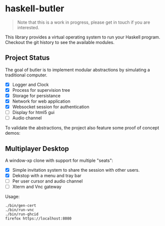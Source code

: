 # haskell-butler

> Note that this is a work in progress, please get in touch if you are interested.

This library provides a virtual operating system to run your Haskell program.
Checkout the git history to see the available modules.

## Project Status

The goal of butler is to implement modular abstractions
by simulating a traditional computer.

- [x] Logger and Clock
- [x] Process for supervision tree
- [x] Storage for persistance
- [x] Network for web application
- [x] Websocket session for authentication
- [ ] Display for html5 gui
- [ ] Audio channel

To validate the abstractions, the project also feature some proof of concept demos:


## Multiplayer Desktop

A window-xp clone with support for multiple "seats":

- [x] Simple invitation system to share the session with other users.
- [x] Dekstop with a menu and tray bar
- [ ] Per user cursor and audio channel
- [ ] Xterm and Vnc gateway

Usage:

```ShellSession
./bin/gen-cert
./bin/run-vnc
./bin/run-ghcid
firefox https://localhost:8080
```
